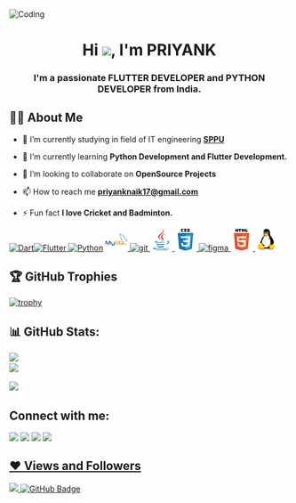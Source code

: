 
<img align = "center" alt="Coding" width="1500" src="https://media0.giphy.com/media/SWoSkN6DxTszqIKEqv/giphy.gif?cid=ecf05e47vapaye45b95nvp77gjrzysdezir1urbmkg04s9ne&ep=v1_gifs_related&rid=giphy.gif&ct=g">

<h1 align="center">Hi <img src="https://raw.githubusercontent.com/MartinHeinz/MartinHeinz/master/wave.gif" width="30px">, I'm PRIYANK</h1>
<h3 align="center">I'm a passionate FLUTTER DEVELOPER and PYTHON DEVELOPER from India.</h3>


## 🙋‍♂️ About Me

- 🔭 I’m currently studying in field of IT engineering **[SPPU](http://www.unipune.ac.in/)**

- 🌱 I’m currently learning **Python Development and Flutter Development.**

- 👯 I’m looking to collaborate on **OpenSource Projects**

- 📫 How to reach me **priyanknaik17@gmail.com**

- ⚡ Fun fact **I love Cricket and Badminton.**



<a href="https://dart.dev/" target="_blank" rel="noreferrer"><img src="https://upload.wikimedia.org/wikipedia/commons/f/fe/Dart_programming_language_logo.svg" alt="Dart" width="40" height="40"/></a><a href="https://flutter.dev/" target="_blank" rel="noreferrer"><img src="https://imgs.search.brave.com/e9w31NIPR3X2CRHqics1ZiLixJWxSQ-lMTcESSJ98Bc/rs:fit:860:0:0/g:ce/aHR0cHM6Ly91eHdp/bmcuY29tL3dwLWNv/bnRlbnQvdGhlbWVz/L3V4d2luZy9kb3du/bG9hZC9icmFuZHMt/YW5kLXNvY2lhbC1t/ZWRpYS9mbHV0dGVy/LWljb24ucG5n" alt="Flutter" width="40" height="40"/>
</a><a href="https://www.python.org/" target="_blank" rel="noreferrer"><img src="https://imgs.search.brave.com/EnSbF7xl0cbuIYEmbHd0m7F6jDvxmL1ISN2X7RuAGxU/rs:fit:860:0:0/g:ce/aHR0cHM6Ly93d3cu/cG5nbWFydC5jb20v/ZmlsZXMvNy9QeXRo/b24tUE5HLUZpbGUu/cG5n" alt="Python" width="40" height="40"></a>
<a href="https://www.mysql.com/" target="_blank" rel="noreferrer"> <img src="https://raw.githubusercontent.com/devicons/devicon/master/icons/mysql/mysql-original-wordmark.svg" alt="mysql" width="40" height="40"/> </a><a href="https://git-scm.com/" target="_blank" rel="noreferrer"> <img src="https://www.vectorlogo.zone/logos/git-scm/git-scm-icon.svg" alt="git" width="40" height="40"/></a><a href="https://www.java.com" target="_blank" rel="noreferrer"> <img src="https://raw.githubusercontent.com/devicons/devicon/master/icons/java/java-original.svg" alt="java" width="40" height="40"/> </a> <a href="https://www.w3schools.com/css/" target="_blank" rel="noreferrer"> <img src="https://raw.githubusercontent.com/devicons/devicon/master/icons/css3/css3-original-wordmark.svg" alt="css3" width="40" height="40"/> </a> <a href="https://www.figma.com/" target="_blank" rel="noreferrer"> <img src="https://www.vectorlogo.zone/logos/figma/figma-icon.svg" alt="figma" width="40" height="40"/> </a> <a href="https://www.w3.org/html/" target="_blank" rel="noreferrer"> <img src="https://raw.githubusercontent.com/devicons/devicon/master/icons/html5/html5-original-wordmark.svg" alt="html5" width="40" height="40"/> </a> <a href="https://www.linux.org/" target="_blank" rel="noreferrer"> <img src="https://raw.githubusercontent.com/devicons/devicon/master/icons/linux/linux-original.svg" alt="linux" width="40" height="40"/> </a>
 

 </p>

## 🏆 GitHub Trophies
[![trophy](https://github-profile-trophy.vercel.app/?username=NAIKPRIYANK)](https://github.com/ryo-ma/github-profile-trophy)

## 📊 GitHub Stats:
![](https://github-readme-stats.vercel.app/api?username=NAIKPRIYANK&theme=tokyonight&hide_border=true&include_all_commits=false&count_private=false)<br/>
![](https://github-readme-streak-stats.herokuapp.com/?user=NAIKPRIYANK&theme=tokyonight&hide_border=true)<br/>

![](https://github-readme-stats.vercel.app/api/top-langs/?username=NAIKPRIYANK&theme=tokyonight&hide_border=true&include_all_commits=false&count_private=false&layout=compact)

## Connect with me:
<p align="left">

<a href = "https://www.linkedin.com/in/priyank-naik-99a695207"><img src="https://img.icons8.com/fluent/48/000000/linkedin.png"/></a>
<a href = "https://twitter.com/PRIYNAIK"><img src="https://img.icons8.com/fluent/48/000000/twitter.png"/></a>
<a href = "https://www.instagram.com/ll__.comrade.__ll"><img src="https://img.icons8.com/fluent/48/000000/instagram-new.png"/></a>
<a href = "https://www.facebook.com/priyank.naik.334"><img src="https://img.icons8.com/color/48/000000/facebook-new.png"/>
</p>

## ❤ Views and Followers
<a href="https://github.com/Meghna-DAS/github-profile-views-counter">
    <img src="https://komarev.com/ghpvc/?username=NAIKPRIYANK">
</a>
<a href="https://github.com/NAIKPRIYANK?tab=followers"><img src="https://img.shields.io/github/followers/NAIKPRIYANK?label=Followers&style=social" alt="GitHub Badge"></a> 
